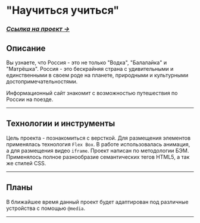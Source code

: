 
# "Научиться учиться"
### [*Ссылка на проект &rarr;*](https://tsverkunov.github.io/how-to-learn/ "Путешествие по России")
## Описание

Вы узнаете, что Россия - это не только "Водка", "Балалайка" и "Матрёшка". Россия - это бескрайняя страна с удивительными и единственными в своем роде на планете, природными и культурными достопримечательностями.

Информационный сайт знакомит с возможностью путешествия по России на поезде.

***

## Технологии и инструменты

Цель проекта - познакомиться с версткой.  Для размещения элементов применялась технология ```Flex Box```. В работе использовалась анимация, а для размещения видео ```iframe```.  Проект написан по методологии БЭМ.  Применялось полное разнообразие семантических тегов HTML5, а так же стилей CSS.

***

## Планы

В ближайшее время данный проект будет адаптирован под различные устройства с помощью ```@media```.

***
